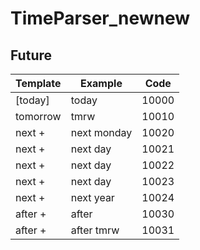 # TimeParser_newnew
## Future
|Template|Example|Code|
|--------|-------|----|
|[today]|today|10000|
|tomorrow|tmrw|10010|
|next + <weekdays>|next monday|10020|
|next + <day>|next day|10021|
|next + <week>|next day|10022|
|next + <month>|next day|10023|
|next + <year>|next year|10024|
|after + <time>|after|10030|
|after + <time>|after tmrw|10031|

